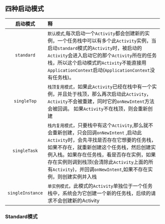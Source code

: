 ## 四种启动模式
| 启动模式 | 释 |
| :---: | :--- |
| `standard` | `默认模式`,每次启动一个`Activity`都会创建新的实例，一个任务栈中可以有多个此`Activity`实例，当启动`standard`模式的`Activity`时，被启动的`Activity`会进入启动它的那个`Activity`所在的任务栈，所以这个启动模式的`Activity`不能直接用`ApplicationContext`启动(`ApplicationContext`没有任务栈)。 |
| `singleTop` | `栈顶复用模式`，如果此`Activity`已经在栈中有一个实例，并且处于栈顶，那么再次启动此`Activity`，`Activity`不会被重建，同时它的`onNewIntent`方法会被回调。 如果`Activity`不在栈顶，则会重新创建|
| `singleTask` | `栈内复用模式`，只要栈中有这个`Activity`,那么就不会重新创建，只会回调`onNewIntent` ,启动此`Activity`时，会先寻找是否存在它想要的任务栈，如果不存在，就重新创建这个任务栈，然后创建实例入栈。如果存在任务栈，看是否存在实例，如果存在实例则调到栈顶(会清除此`Activity`上面的所有`Activity`)，并回调`onNewIntent`,如果不存在实例，则创建实例并入栈|
| `singleInstance` | `单实例模式`，此模式的`Activity`单独位于一个任务栈中，系统会为它创建一个新的任务栈，后续的请求不会创建新的Activity |


### Standard模式
